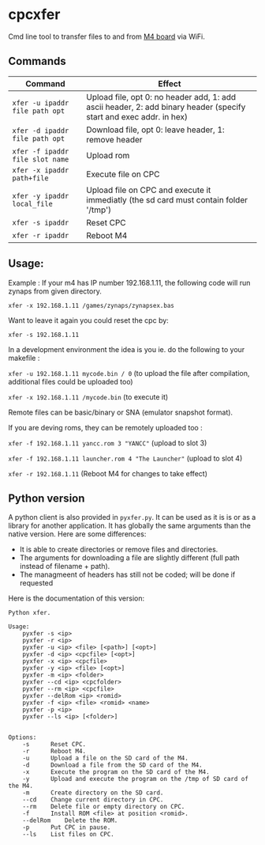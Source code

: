 # cpcxfer

Cmd line tool to transfer files to and from [M4 board](http://www.spinpoint.org/2016/12/31/m4-recap-2016/) via WiFi.

## Commands


| Command  | 	Effect |
|----------|-----------|
| `xfer -u ipaddr file path opt`   | Upload file, opt 0: no header add, 1: add ascii header, 2: add binary header (specify start and exec addr. in hex) |
| `xfer -d ipaddr file path opt`   | Download file, opt 0: leave header, 1: remove header |
| `xfer -f ipaddr file slot name`  | Upload rom |
| `xfer -x ipaddr path+file` 	 | Execute file on CPC |
| `xfer -y ipaddr local_file`      | Upload file on CPC and execute it immediatly (the sd card must contain folder '/tmp') |
| `xfer -s ipaddr`	         | Reset CPC |
| `xfer -r ipaddr` 	         | Reboot M4 |


## Usage:

Example : If your m4 has IP number 192.168.1.11, the following code will run zynaps from given directory.

`xfer -x 192.168.1.11 /games/zynaps/zynapsex.bas`

Want to leave it again you could reset the cpc by:

`xfer -s 192.168.1.11`


In a development environment the idea is you ie. do the following to your makefile :

`xfer -u 192.168.1.11 mycode.bin / 0` (to upload the file after compilation, additional files could be uploaded too)

`xfer -x 192.168.1.11 /mycode.bin` (to execute it)

Remote files can be basic/binary or SNA (emulator snapshot format).



If you are deving roms, they can be remotely uploaded too :

`xfer -f 192.168.1.11 yancc.rom 3 "YANCC"` (upload to slot 3)

`xfer -f 192.168.1.11 launcher.rom 4 "The Launcher"` (upload to slot 4)

`xfer -r 192.168.1.11` (Reboot M4 for changes to take effect) 



## Python version

A python client is also provided in `pyxfer.py`. It can be used as it is is or as a library for another application.
It has globally the same arguments than the native version. 
Here are some differences:

 - It is able to create directories or remove files and directories.
 - The arguments for downloading a file are slightly different (full path instead of filename + path).
 - The managmeent of headers has still not be coded; will be done if requested


Here is the documentation of this version:

~~~
Python xfer.

Usage:
    pyxfer -s <ip>
    pyxfer -r <ip>
    pyxfer -u <ip> <file> [<path>] [<opt>]
    pyxfer -d <ip> <cpcfile> [<opt>]
    pyxfer -x <ip> <cpcfile>
    pyxfer -y <ip> <file> [<opt>]
    pyxfer -m <ip> <folder>
    pyxfer --cd <ip> <cpcfolder>
    pyxfer --rm <ip> <cpcfile>
    pyxfer --delRom <ip> <romid>
    pyxfer -f <ip> <file> <romid> <name>
    pyxfer -p <ip>
    pyxfer --ls <ip> [<folder>]


Options:
    -s      Reset CPC.
    -r      Reboot M4.
    -u      Upload a file on the SD card of the M4.
    -d      Download a file from the SD card of the M4.
    -x      Execute the program on the SD card of the M4.
    -y      Upload and execute the program on the /tmp of SD card of the M4.
    -m      Create directory on the SD card.
    --cd    Change current directory in CPC.
    --rm    Delete file or empty directory on CPC.
    -f      Install ROM <file> at position <romid>.
    --delRom    Delete the ROM.
    -p      Put CPC in pause.
    --ls    List files on CPC.
~~~
